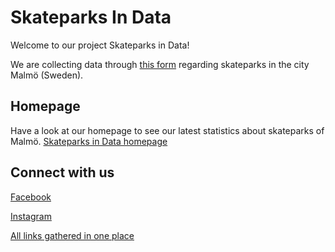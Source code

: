 # Skateparks In Data
Welcome to our project Skateparks in Data!

We are collecting data through [this form](https://forms.gle/bnrpm9Uh3p7dtmtU9) regarding skateparks in the city Malmö (Sweden).



## Homepage
Have a look at our homepage to see our latest statistics about skateparks of Malmö.
[Skateparks in Data homepage](https://skateparksindata.herokuapp.com/)




## Connect with us
[Facebook](https://www.facebook.com/skateparksindata/)

[Instagram](https://www.instagram.com/skateparksindata/)

[All links gathered in one place](https://linktr.ee/skateparksindata)